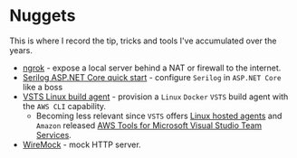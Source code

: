 # Nuggets

This is where I record the tip, tricks and tools I've accumulated over the years.

- [ngrok](ngrok/ngrok.md) - expose a local server behind a NAT or firewall to the internet.
- [Serilog ASP.NET Core quick start](serilog-aspnet-core) - configure `Serilog` in `ASP.NET Core` like a boss
- [VSTS Linux build agent](https://github.com/gabrielweyer/vsts-linux-build-agent) - provision a `Linux` `Docker` `VSTS` build agent with the `AWS CLI` capability.
  - Becoming less relevant since `VSTS` offers [Linux hosted agents][linux-hosted-agents] and `Amazon` released [AWS Tools for Microsoft Visual Studio Team Services][aws-tools].
- [WireMock](wire-mock/wire-mock.md) - mock HTTP server.

[linux-hosted-agents]: https://github.com/Microsoft/vsts-agent-docker/blob/master/ubuntu/16.04/standard/Dockerfile
[aws-tools]: https://marketplace.visualstudio.com/items?itemName=AmazonWebServices.aws-vsts-tools

